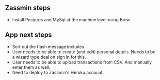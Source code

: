 ## Zassmin steps ##
* Install Postgres and MySql at the machine level using Brew

## App next steps ##
* Sort out the flash message includes
* User needs to be able to create (and edit) personal details. Needs to be a wizard type deal on sign in for this.
* User needs to be able to upload transactions from CSV. And manually enter them as well.
* Need to deploy to Zassmin's Heroku account. 